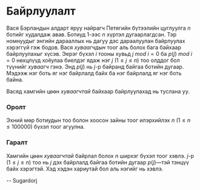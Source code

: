 Байрлуулалт
===========
Вася Бэрландын алдарт яруу найрагч Петягийн бүтээлийн цуглуулга $n$ ботийг худалдаж авав. Ботиуд $1$-ээс $n$ хүртэл дугаарлагдсан. Тэр номнуудыг энгийн дарааллых нь дагуу дэс дараалуулан байрлуулах хэрэггүй гэж бодов. Вася $хуваагчдын$ тоог аль болох бага байхаар байрлуулахыг хүсэв. Эерэг бүхэл $i$ тооны хувьд $j\ mod\ i = 0$ ба $p(j)\ mod\ i = 0$ нѳхцлүүд хоёулаа биелдэг ядаж нэг $j$ ($1 ≤ j ≤ n$) тоо олддог бол түүнийг $хуваагч$ гэнэ. Энд $p(j)$ нь $j$-р байранд байгаа ботийн дугаар. Мэдээж нэг боть яг нэг байрлалд байх ба нэг байрлалд яг нэг боть байна. 

Васяд хамгийн цѳѳн $хуваагчтай$ байхаар байрлуулахад нь туслана уу. 

### Оролт
Эхний мѳр ботиудын тоо болон хоосон зайны тоог илэрхийлэх $n$ ($1 ≤ n ≤ 100000$) бүхэл тоог агуулна. 

### Гаралт
Хамгийн цѳѳн $хуваагчтай$ байрлал болох $n$ ширхэг бүхэл тоог хэвлэ. $j$-р ($1 ≤ j ≤ n$) тоо нь $j$ дэх байрлалд байгаа ботийн дугаар $p(j)$—тэй тэнцүү байх хэрэгтэй. Хэд хэдэн хариутай бол аль нэгийг нь хэвлэ. 

-- Sugardorj